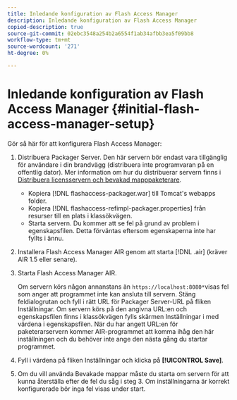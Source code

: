 ```yaml
---
title: Inledande konfiguration av Flash Access Manager
description: Inledande konfiguration av Flash Access Manager
copied-description: true
source-git-commit: 02ebc3548a254b2a6554f1ab34afbb3ea5f09bb8
workflow-type: tm+mt
source-wordcount: '271'
ht-degree: 0%

---
```


# Inledande konfiguration av Flash Access Manager {#initial-flash-access-manager-setup}

Gör så här för att konfigurera Flash Access Manager:

1. Distribuera Packager Server. Den här servern bör endast vara tillgänglig för användare i din brandvägg (distribuera inte programvaran på en offentlig dator). Mer information om hur du distribuerar servern finns i [Distribuera licensservern och bevakad mapppaketerare](../../aaxs-reference-implementations/deploying-license-server-and-wfp/deploying-license-server-wfp-overview.md).

   * Kopiera [!DNL flashaccess-packager.war] till Tomcat&#39;s webapps folder.
   * Kopiera [!DNL flashaccess-refimpl-packager.properties] från resurser till en plats i klassökvägen.
   * Starta servern. Du kommer att se fel på grund av problem i egenskapsfilen. Detta förväntas eftersom egenskaperna inte har fyllts i ännu.

1. Installera Flash Access Manager AIR genom att starta [!DNL .air] (kräver AIR 1.5 eller senare).
1. Starta Flash Access Manager AIR.

   Om servern körs någon annanstans än `https://localhost:8080*`visas fel som anger att programmet inte kan ansluta till servern. Stäng feldialogrutan och fyll i rätt URL för Packager Server-URL på fliken Inställningar. Om servern körs på den angivna URL:en och egenskapsfilen finns i klassökvägen fylls skärmen Inställningar i med värdena i egenskapsfilen. När du har angett URL:en för paketerarservern kommer AIR-programmet att komma ihåg den här inställningen och du behöver inte ange den nästa gång du startar programmet.
1. Fyll i värdena på fliken Inställningar och klicka på **[!UICONTROL Save]**.
1. Om du vill använda Bevakade mappar måste du starta om servern för att kunna återställa efter de fel du såg i steg 3. Om inställningarna är korrekt konfigurerade bör inga fel visas under start.
